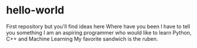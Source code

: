 # hello-world
First repository but you'll find ideas here
Where have you been I have to tell you something
I am an aspiring programmer who would like to learn Python, C++ and Machine Learning
My favorite sandwich is the ruben. 

